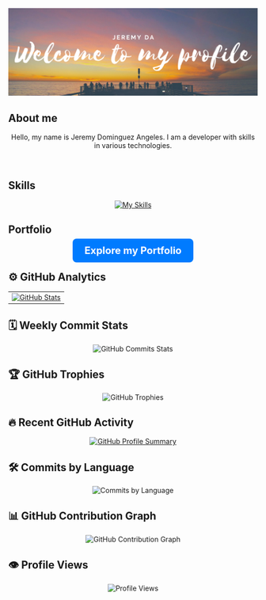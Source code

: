 <div align="center">
  <img src="/GitHudPROFILE.png" alt="Jeremy Dominguez Angeles Profile Picture">
</div>

## About me

<p align="center">
  Hello, my name is Jeremy Dominguez Angeles. I am a developer with skills in various technologies.
</p>

<br>

## Skills

<div align="center">
  <a href="https://skillicons.dev">
    <img src="https://skillicons.dev/icons?i=mysql,css,html,python,react,js,typescript,tailwind" alt="My Skills">
  </a>
</div>

## Portfolio

<div align="center">
  <p>
    <a href="https://projects-js-gamma.vercel.app/" target="_bck" style="background-color: #007bff; color: #fff; padding: 12px 24px; border-radius: 8px; text-decoration: none; font-weight: bold; font-size: 20px; transition: transform 0.3s ease;">
      Explore my Portfolio
    </a>
  </p>
</div>

## ⚙️ GitHub Analytics

<table align="center">
  <tr>
    <td align="center">
      <a href="https://github.com/jeremyda173">
        <img height="190em" src="https://github-readme-stats-eight-theta.vercel.app/api?username=jeremyda173&show_icons=true&theme=algolia&include_all_commits=true&count_private=true" alt="GitHub Stats"/>
      </a>
    </td>
  </tr>
</table>

## 🗓️ Weekly Commit Stats

<div align="center">
  <img src="https://github-readme-streak-stats.herokuapp.com/?user=jeremyda173&theme=algolia" alt="GitHub Commits Stats">
</div>

## 🏆 GitHub Trophies

<div align="center">
  <img src="https://github-profile-trophy.vercel.app/?username=jeremyda173&theme=algolia&no-frame=true&row=1" alt="GitHub Trophies">
</div>

## 🔥 Recent GitHub Activity

<div align="center">
  <a href="https://github.com/vn7n24fzkq/github-profile-summary-cards">
    <img src="https://github-profile-summary-cards.vercel.app/api/cards/profile-details?username=jeremyda173&theme=algolia" alt="GitHub Profile Summary">
  </a>
</div>

## 🛠️ Commits by Language

<div align="center">
  <img src="https://github-readme-stats.vercel.app/api/top-langs/?username=jeremyda173&langs_count=8&theme=algolia" alt="Commits by Language">
</div>

<!-- ## 🚀 Technologies I Work With

<div align="center">
  <img src="https://img.shields.io/badge/React-61DAFB?logo=react&logoColor=black" alt="React Badge">
  <img src="https://img.shields.io/badge/Node.js-339933?logo=node.js&logoColor=white" alt="Node.js Badge">
  <img src="https://img.shields.io/badge/TypeScript-3178C6?logo=typescript&logoColor=white" alt="TypeScript Badge">
  <img src="https://img.shields.io/badge/TailwindCSS-06B6D4?logo=tailwind-css&logoColor=white" alt="TailwindCSS Badge">
  <img src="https://img.shields.io/badge/MySQL-4479A1?logo=mysql&logoColor=white" alt="MySQL Badge">
</div> -->

<!-- ## 🌐 Social Links

<div align="center">
  <a href="https://twitter.com/jeremyda173" target="_blank">
    <img src="https://img.shields.io/badge/Twitter-1DA1F2?logo=twitter&logoColor=white" alt="Twitter Badge">
  </a>
  <a href="https://linkedin.com/in/jeremyda173" target="_blank">
    <img src="https://img.shields.io/badge/LinkedIn-0077B5?logo=linkedin&logoColor=white" alt="LinkedIn Badge">
  </a>
  <a href="https://dev.to/jeremyda173" target="_blank">
    <img src="https://img.shields.io/badge/Dev.to-0A0A0A?logo=dev.to&logoColor=white" alt="Dev.to Badge">
  </a>
</div> -->

<!-- ## 🏡 Latest GitHub Projects

<div align="center">
  <a href="https://github.com/jeremyda173?tab=repositories" target="_blank">
    <img src="https://github-readme-stats.vercel.app/api/pin/?username=jeremyda173&repo=your-repository-name&theme=algolia" alt="Latest Projects">
  </a>
</div> -->

## 📊 GitHub Contribution Graph

<div align="center">
  <img src="https://github-readme-activity-graph.cyclic.app/graph?username=jeremyda173&theme=algolia&hide_border=true" alt="GitHub Contribution Graph">
</div>

<!-- ## ⏱️ Wakatime Stats

<div align="center">
  <img src="https://github-readme-stats.vercel.app/api/wakatime?username=jeremyda173&theme=algolia" alt="Wakatime Stats">
</div> -->

## 👁️ Profile Views

<div align="center">
  <img src="https://komarev.com/ghpvc/?username=jeremyda173&color=blue&style=flat-square" alt="Profile Views">
</div>
